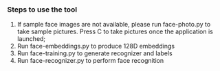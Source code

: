 ### Steps to use the tool
1. If sample face images are not available, please run face-photo.py to take sample pictures. Press C to take pictures
   once the application is launched;
2. Run face-embeddings.py to produce 128D embeddings
3. Run face-training.py to generate recognizer and labels
4. Run face-recognizer.py to perform face recognition